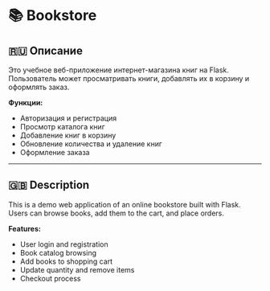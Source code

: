 # 📚 Bookstore

## 🇷🇺 Описание

Это учебное веб-приложение интернет-магазина книг на Flask. Пользователь может просматривать книги, добавлять их в корзину и оформлять заказ.

**Функции:**
- Авторизация и регистрация
- Просмотр каталога книг
- Добавление книг в корзину
- Обновление количества и удаление книг
- Оформление заказа

---

## 🇬🇧 Description

This is a demo web application of an online bookstore built with Flask. Users can browse books, add them to the cart, and place orders.

**Features:**
- User login and registration
- Book catalog browsing
- Add books to shopping cart
- Update quantity and remove items
- Checkout process
